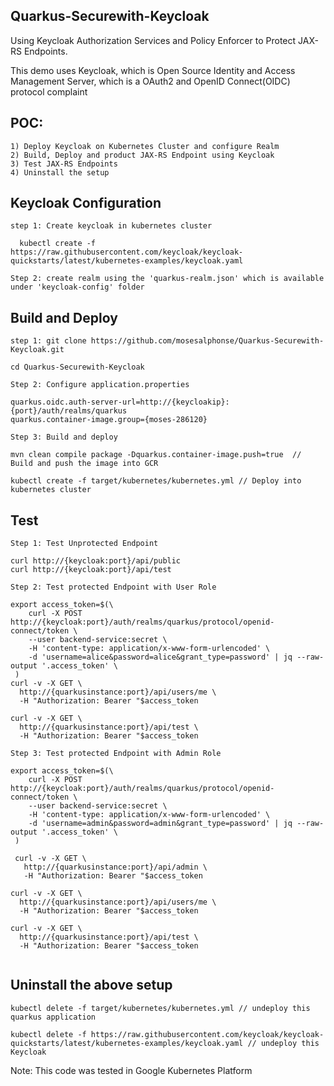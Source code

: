 ## Quarkus-Securewith-Keycloak
Using Keycloak Authorization Services and Policy Enforcer to Protect JAX-RS Endpoints.

This demo uses Keycloak, which is Open Source Identity and Access Management Server, which is a OAuth2 and OpenID Connect(OIDC) protocol complaint

## POC:

```
1) Deploy Keycloak on Kubernetes Cluster and configure Realm
2) Build, Deploy and product JAX-RS Endpoint using Keycloak
3) Test JAX-RS Endpoints
4) Uninstall the setup
```

## Keycloak Configuration

```
step 1: Create keycloak in kubernetes cluster
  
  kubectl create -f https://raw.githubusercontent.com/keycloak/keycloak-quickstarts/latest/kubernetes-examples/keycloak.yaml

Step 2: create realm using the 'quarkus-realm.json' which is available under 'keycloak-config' folder
```

## Build and Deploy

```
step 1: git clone https://github.com/mosesalphonse/Quarkus-Securewith-Keycloak.git

cd Quarkus-Securewith-Keycloak

Step 2: Configure application.properties

quarkus.oidc.auth-server-url=http://{keycloakip}:{port}/auth/realms/quarkus
quarkus.container-image.group={moses-286120}

Step 3: Build and deploy

mvn clean compile package -Dquarkus.container-image.push=true  // Build and push the image into GCR

kubectl create -f target/kubernetes/kubernetes.yml // Deploy into kubernetes cluster

```

## Test

```
Step 1: Test Unprotected Endpoint

curl http://{keycloak:port}/api/public
curl http://{keycloak:port}/api/test

Step 2: Test protected Endpoint with User Role

export access_token=$(\
    curl -X POST http://{keycloak:port}/auth/realms/quarkus/protocol/openid-connect/token \
    --user backend-service:secret \
    -H 'content-type: application/x-www-form-urlencoded' \
    -d 'username=alice&password=alice&grant_type=password' | jq --raw-output '.access_token' \
 )
curl -v -X GET \
  http://{quarkusinstance:port}/api/users/me \
  -H "Authorization: Bearer "$access_token

curl -v -X GET \
  http://{quarkusinstance:port}/api/test \
  -H "Authorization: Bearer "$access_token

Step 3: Test protected Endpoint with Admin Role

export access_token=$(\
    curl -X POST http://{keycloak:port}/auth/realms/quarkus/protocol/openid-connect/token \
    --user backend-service:secret \
    -H 'content-type: application/x-www-form-urlencoded' \
    -d 'username=admin&password=admin&grant_type=password' | jq --raw-output '.access_token' \
 )
 
 curl -v -X GET \
   http://{quarkusinstance:port}/api/admin \
   -H "Authorization: Bearer "$access_token

curl -v -X GET \
  http://{quarkusinstance:port}/api/users/me \
  -H "Authorization: Bearer "$access_token

curl -v -X GET \
  http://{quarkusinstance:port}/api/test \
  -H "Authorization: Bearer "$access_token
  
```
## Uninstall the above setup

```
kubectl delete -f target/kubernetes/kubernetes.yml // undeploy this quarkus application

kubectl delete -f https://raw.githubusercontent.com/keycloak/keycloak-quickstarts/latest/kubernetes-examples/keycloak.yaml // undeploy this Keycloak
```

Note: This code was tested in Google Kubernetes Platform
